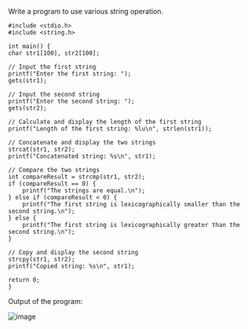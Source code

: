 Write a program to use various string operation.


    #include <stdio.h>
    #include <string.h>

    int main() {
    char str1[100], str2[100];

    // Input the first string
    printf("Enter the first string: ");
    gets(str1);

    // Input the second string
    printf("Enter the second string: ");
    gets(str2);

    // Calculate and display the length of the first string
    printf("Length of the first string: %lu\n", strlen(str1));

    // Concatenate and display the two strings
    strcat(str1, str2);
    printf("Concatenated string: %s\n", str1);

    // Compare the two strings
    int compareResult = strcmp(str1, str2);
    if (compareResult == 0) {
        printf("The strings are equal.\n");
    } else if (compareResult < 0) {
        printf("The first string is lexicographically smaller than the second string.\n");
    } else {
        printf("The first string is lexicographically greater than the second string.\n");
    }

    // Copy and display the second string
    strcpy(str1, str2);
    printf("Copied string: %s\n", str1);

    return 0;
    }


Output of the program:


![image](https://github.com/AklavyaSangra/Homework/assets/146859465/c4f75576-1d76-4726-8f46-7eda26269e3a)



